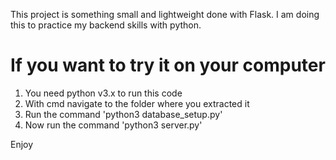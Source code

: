 This project is something small and lightweight done with Flask.
I am doing this to practice my backend skills with python.

# If you want to try it on your computer

1. You need python v3.x to run this code
2. With cmd navigate to the folder where you extracted it
3. Run the command 'python3 database_setup.py'
4. Now run the command 'python3 server.py'

Enjoy
